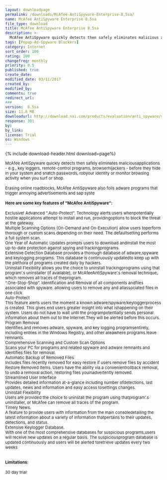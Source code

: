 ```yaml
---
layout: downloadpage
permalink: /downloads/McAfee-AntiSpyware-Enterprise-8,5sa/
name: McAfee AntiSpyware Enterprise 8.5sa
file_type: download
title: McAfee AntiSpyware Enterprise 8.5sa
description: >-
  McAfee AntiSpyware quickly detects then safely eliminates malicious applications
tags: [Popup-Ad-Spyware Blockers]
category: Internet
sort_order: 100
rating: 100
changefreq: monthly
priority: 0.5
published: true
create_date: 
modified_date: 03/11/2017
created_by: 
modified_by: 
comments: true
redirect_url: 
### 
version:  8.5sa
size: 11.6 MB
downloadurl: http://download.nai.com/products/evaluation/anti_spyware/v8.5sa/English/ASE85saEEN.Zip
response: 301
by: 
by_link: 
license: Trial 
os: Windows
---
```


{% include download-header.html download=page%}

<p style="fix-download-text !important">
<p><font size="2"><p>McAfee AntiSpyware quickly detects then safely eliminates maliciousapplications - e.g., key loggers, remote-control programs, browserhijackers - before they hide in your system and snatch passwords, robyour identity or monitor browsing activity when you surf or shop. <br />
<br />
Erasing online roadblocks, McAfee AntiSpyware also foils adware programs that trigger annoying advertisements and sap syste<br />
<br />
<span><strong>Here are some key features of "McAfee AntiSpyware":</strong></span><br />
<br />
Exclusive! Advanced “.Auto-Protect”. Technology alerts users whenpotentially hostile applications attempt to install and run, providingoptions to block the threat at the gateway.<br />
Multiple Scanning Options (On-Demand and On-Execution) allow users toperform thorough or custom scans depending on their need. The defaultsetting performs a full system scan.<br />
One Year of Automatic Updates prompts users to download andinstall the most up-to-date protection against spying and trackingprograms. <br />
Extensive Detection Database provides a thorough database of adware,spyware and keylogging programs. This database is continuously updatedto keep up with the plethora of programs created daily by hackers.<br />
Uninstall Flexibility allows you the choice to uninstall trackingprograms using that program’.s uninstaller (if available), or McAfeeAntiSpyware’.s removal technique, which removes all traces of theprogram.<br />
“.One-Stop-Shop”. Identification and Removal of all components andfiles associated with spyware. allowing users to remove any and allassociated files in one click<br />
Auto-Protect<br />
This feature alerts users the moment a known adware/spyware/keyloggerprocess is created. This gives end users greater insight into what ishappening on their system. Users do not have to wait until the programpotentially sends personal information about them out to the Internet.They will be alerted before this occurs.<br />
Program Removal<br />
Identifies and removes adware, spyware, and key logging programsentirely, including entries in the Windows Registry, and other areawhere programs leave remnants. <br />
Comprehensive Scanning and Custom Scan Options<br />
Scans your PC for programs and related spyware and adware remnants and identifies files for removal.<br />
Automatic Backup of Removed Files<br />
Includes files recently removed for easy restore if users remove files by accident<br />
Restore Removed Items. Users have the ability via a convenientrollback removal, to undo a removal action, restoring files youinadvertently removed.<br />
Streamlined User Interface<br />
Provides detailed information at-a-glance including number ofdetections, last updates, news and information and easy access tosettings changes.<br />
Uninstall Flexibility<br />
Users are provided the choice to uninstall the program using thatprogram’.s uninstaller, or McAfee can remove all traces of the program. <br />
Timely News. <br />
A feature to provide users with information from the main consoledetailing the latest information about a variety of information thatpertains to their updates, detections, and status.<br />
Extensive Keylogger Database.<br />
With one of the most comprehensive databases for suspicious programs,users will receive new updates on a regular basis. The suspiciousprogram database is updated continuously and users will be alerted toretrieve updates every two weeks <br />
<br />
<br />
<span><strong>Limitations:</strong></span><br />
<br />
30 day trial</p></p></p>

